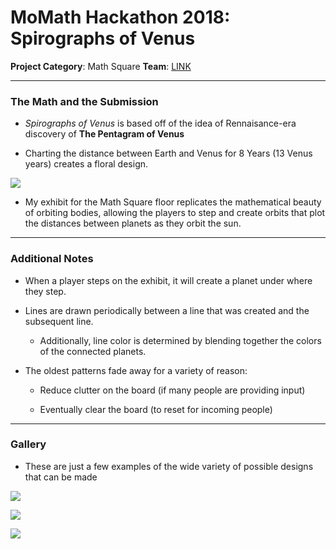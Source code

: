 # MoMath Hackathon 2018: Spirographs of Venus

**Project Category**: Math Square
**Team**: [LINK][5]

---

### The Math and the Submission

* *Spirographs of Venus* is based off of the idea of Rennaisance-era discovery of **The Pentagram of Venus**

* Charting the distance between Earth and Venus for 8 Years (13 Venus years) creates a floral design.

![][1]

* My exhibit for the Math Square floor replicates the mathematical beauty of orbiting bodies, allowing the players to step and create orbits that plot the distances between planets as they orbit the sun.
---

### Additional Notes

* When a player steps on the exhibit, it will create a planet under where they step. 

* Lines are drawn periodically between a line that was created and the subsequent line.

  * Additionally, line color is determined by blending together the colors of the connected planets.

* The oldest patterns fade away for a variety of reason:

  * Reduce clutter on the board (if many people are providing input)

  * Eventually clear the board (to reset for incoming people)

---
### Gallery

* These are just a few examples of the wide variety of possible designs that can be made

![][2]

![][3]

![][4]

[1]: http://blog.recursiveprocess.com/wp-content/uploads/2015/05/Screenshot-2015-05-18-at-11.48.24-AM1.png
[2]: ./img/Example%201.jpg?raw=true
[3]: ./img/Example%202.jpg?raw=true
[4]: ./img/example%203.jpg?raw=true
[5]: ../../../
